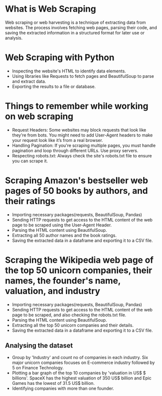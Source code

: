 # What is Web Scraping
Web scraping or web harvesting is a technique of extracting data from websites. The process involves fetching web pages, parsing their code, and saving the extracted information in a structured format for later use or analysis.
# Web Scraping with Python
- Inspecting the website's HTML to identify data elements.
- Using libraries like Requests to fetch pages and BeautifulSoup to parse and extract data.
- Exporting the results to a file or database.
# Things to remember while working on web scraping
- Request Headers: Some websites may block requests that look like they're from bots. You might need to add User-Agent headers to make your request look like it’s from a real browser.
- Handling Pagination: If you're scraping multiple pages, you must handle pagination and loop through different URLs. Use proxy servers.
- Respecting robots.txt: Always check the site's robots.txt file to ensure you can scrape it.
# Scraping Amazon's bestseller web pages of 50 books by authors, and their ratings
- Importing necessary packages(requests, BeautifulSoup, Pandas)
- Sending HTTP requests to get access to the HTML content of the web page to be scraped using the User-Agent Header.
- Parsing the HTML content using BeautifulSoup.
- Extracting all 50 author names and the book ratings.
- Saving the extracted data in a dataframe and exporting it to a CSV file.
# Scraping the Wikipedia web page of the top 50 unicorn companies, their names, the founder's name, valuation, and industry
- Importing necessary packages(requests, BeautifulSoup, Pandas)
- Sending HTTP requests to get access to the HTML content of the web page to be scraped, and also checking the robots.txt file.
- Parsing the HTML content using BeautifulSoup.
- Extracting all the top 50 unicorn companies and their details.
- Saving the extracted data in a dataframe and exporting it to a CSV file.
## Analysing the dataset
- Group by 'Industry' and count no of companies in each industry. Six major unicorn companies focuses on E-commerce industry followed by 5 on Finance Technology.
- Plotting a bar graph of the top 10 companies by 'valuation in US$ $ billions'. SpaceX has the highest valuation of 350 US$ billion and Epic Games has the lowest of 31.5 US$ billion.
- Identifying companies with more than one founder.
